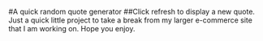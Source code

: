 #A quick random quote generator
##Click refresh to display a new quote.
Just a quick little project to take a break from my larger e-commerce site that I am working on. Hope you enjoy.
